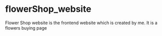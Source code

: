 # flowerShop_website
Flower Shop website is the frontend website which is created by me. It is a flowers buying page 
